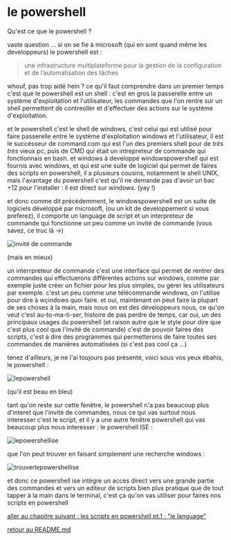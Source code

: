 # le powershell

Qu'est ce que le powershell ? 

vaste question ... 
si on se fie à microsoft (qui en sont quand même les developpeurs) le powershell est :
> une infrastructure multiplateforme pour la gestion de la configuration et de l’automatisation des tâches

whouf, pas trop aidé hein ? ce qu'il faut comprendre dans un premier temps c'est que le powershell est un shell : c'est en gros la passerelle entre un système d'exploitation et l'utilisateur, les commandes que l'on rentre sur un shell permettent de contreoller et d'effectuer des actions sur le système d'exploitation.

et le powershell c'est le shell de windows, c'est celui qui est utilisé pour faire passerelle entre le système d'exploitation windows et l'utilisateur, il est le succésseur de command.com qui est l'un des premiers shell pour de *très très* vieux pc, puis de CMD qui était un intrepreteur de commande qui fonctionnais en bash.
et windows à developpé windowspowershell qui est fournis avec windows, et qui est une suite de logiciel qui permet de faires des scripts en powershell, il a plusieurs cousins, notamment le shell UNIX, mais l'avantage du powershell c'est qu'il ne demande pas d'avoir un bac +12 pour l'installer : il est direct sur windows. (yay !)

et donc comme dit précédemment, le windowspowershell est un suite de logiciels développé par microsoft, (ou un kit de developpement si vous preferez), il comporte un language de script et un interpreteur de commande qui fonctionne un peu comme un invité de commande (vous savez, ce truc là ->)

![invité de commande](https://github.com/LBROCHARD/cours-linux/blob/main/images/Capture%20d%E2%80%99%C3%A9cran%202020-12-08%20162627.png  "un peu roots nan ?")

(mais en mieux)

un interrpreteur de commande c'est une interface qui permet de rentrer des commandes qui effectuerons différentes actions sur windows, comme par exemple juste créer un fichier pour les plus simples, ou gérer les utilisateurs par exemple. c'est un peu comme une télécommande windows, on l'utilise pour dire à wçindows quoi faire.
et oui, maintenant on peut faire la plupart de ses choses à la main, mais nous on est des développeurs nous, ce qu'on veut c'est au-to-ma-ti-ser, histoire de pas perdre de temps, car oui, un des principaux usages du powershell (et raison autre que le style pour dire que c'est plus cool que l'invité de commande) c'est de pouvoir faires des scripts, c'est à dire des programmes qui permetterons de faire toutes ses commandes de manières automatisées (si c'est pas cool ça ...)

tenez d'ailleurs, je ne l'ai toujours pas présenté, voici sous vos yeux ébahis, le powershell : 

![lepowershell](https://github.com/LBROCHARD/cours-linux/blob/main/images/Capture%20d%E2%80%99%C3%A9cran%202020-12-08%20164545.png "whaaaaaa")

(qu'il est beau en bleu)

tant qu'on reste sur cette fenêtre, le powershell n'a pas beaucoup plus d'interet que l'invité de commandes, nous ce qui vas surtout nous interesser c'est le script, et il y a une autre fenêtre powershell qui vas beaucoup plus nous interesser : le powershell ISE :

![lepowershellise](https://github.com/LBROCHARD/cours-linux/blob/main/images/Capture%20d%E2%80%99%C3%A9cran%202020-12-10%20111503.png "ma-gni-fique")

que l'on peut trouver en faisant simplement une recherche windows : 

![trouverlepowershellise](https://github.com/LBROCHARD/cours-linux/blob/main/images/Capture%20d%E2%80%99%C3%A9cran%202020-12-10%20111405.png "pratique")

et donc ce powershell ise intègre un accès direct vers une grande partie des commandes et vers un editeur de scripts bien plus pratique que de tout tapper à la main dans le terminal, c'est ça qu'on vas utiliser pour faires nos scripts en powershell 

















[aller au chapitre suivant : les scripts en powershell pt.1 : "le language"](https://github.com/LBROCHARD/cours-linux/blob/main/cours/scripts_automatiser.md)

[retour au README.md](https://github.com/LBROCHARD/cours-linux)
